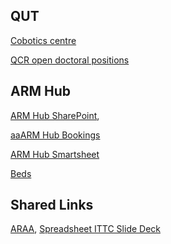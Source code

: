 ## QUT
<!-- Curiosities suitable for work, e.g. Games -->
[Cobotics centre](https://connectqutedu.sharepoint.com/sites/ITTCforCollaborativeRobotics?e=1%3Ac85f26207a5b452aa8219f84ea2eaf42)

[QCR open doctoral positions](https://wiki.qut.edu.au/display/raq/PhD+Opportunities)

## ARM Hub

[ARM Hub SharePoint](https://advrobotics.sharepoint.com/sites/ARMHubProjects), 

[aaARM Hub Bookings](https://advrobotics.sharepoint.com/sites/ARMHubCOO/SitePages/Company-equipment-bookings.aspx)

[ARM Hub Smartsheet](https://app.smartsheet.com/dashboards/wMwV2v7fpFPFJFGFhx3cVxWPQGq9Jc79WVhF5P91)


[Beds](https://zenbeds.com.au/custom-furniture/)

## Shared Links

[ARAA](https://drive.google.com/drive/folders/0B63_MtG0OfsMVWNhTjhtWEtkUmM?resourcekey=0-aC2woqcvH7qJPVFuJYTSKg), 
[Spreadsheet ](https://docs.google.com/spreadsheets/d/1Et0ztUJV7RR4P5uZqpo9kVFyi3bd_qCrDpkbMdiODKY/edit#gid=0)
[ITTC Slide Deck](https://connectqutedu-my.sharepoint.com/:p:/g/personal/desaldan_qut_edu_au/EQRexgGJZ19Ohjr108PKu38BgydItFTmCh-njg1uvRKMyw?email=will.browne%40qut.edu.au&e=4%3A5IQZFy&at=9&CID=d0f5e676-961e-4537-bcf9-31698e5d1bf7)

